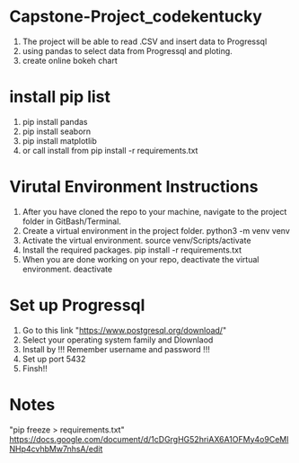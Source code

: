 # Capstone-Project_codekentucky
1. The project will be able to read .CSV and insert data to Progressql
2. using pandas to select data from Progressql and ploting.
3. create online bokeh chart
# install pip list
1. pip install pandas
2. pip install seaborn
3. pip install matplotlib
99. or call install from pip install -r requirements.txt

# Virutal Environment Instructions
1. After you have cloned the repo to your machine, navigate to the project folder in GitBash/Terminal.
2. Create a virtual environment in the project folder. python3 -m venv venv
3. Activate the virtual environment. source venv/Scripts/activate
4. Install the required packages. pip install -r requirements.txt
5. When you are done working on your repo, deactivate the virtual environment. deactivate

# Set up Progressql
1. Go to this link "https://www.postgresql.org/download/"
2. Select your operating system family and Dlownlaod
3. Install by !!! Remember username and password !!!
4. Set up port 5432
5. Finsh!!

# Notes
"pip freeze > requirements.txt"
https://docs.google.com/document/d/1cDGrgHG52hriAX6A1OFMy4o9CeMlNHp4cvhbMw7nhsA/edit
